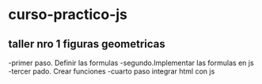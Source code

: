 # curso-practico-js


## taller nro 1 figuras geometricas
-primer paso. Definir las formulas
-segundo.Implementar las formulas en js
-tercer pado. Crear funciones 
-cuarto paso integrar html con js   
